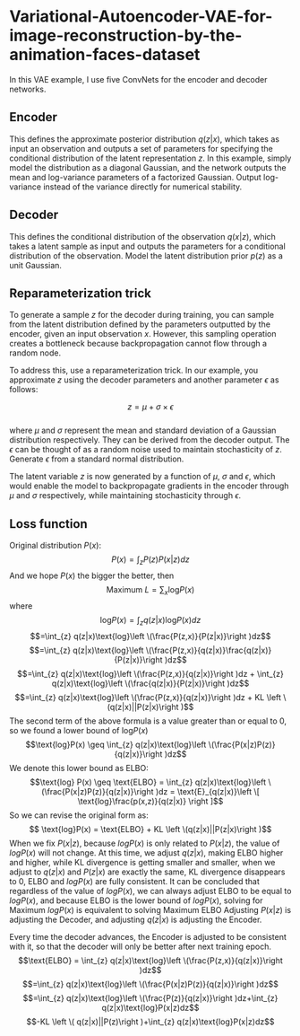 # Variational-Autoencoder-VAE-for-image-reconstruction-by-the-animation-faces-dataset

In this VAE example, I use five ConvNets for the encoder and decoder networks. 
## Encoder
This defines the approximate posterior distribution $q(z|x)$, which takes as input an observation and outputs a set of parameters for specifying the conditional distribution of the latent representation $z$. In this example, simply model the distribution as a diagonal Gaussian, and the network outputs the mean and log-variance parameters of a factorized Gaussian. Output log-variance instead of the variance directly for numerical stability.
## Decoder
This defines the conditional distribution of the observation $q(x|z)$, which takes a latent sample  as input and outputs the parameters for a conditional distribution of the observation. Model the latent distribution prior $p(z)$ as a unit Gaussian.
## Reparameterization trick
To generate a sample $z$ for the decoder during training, you can sample from the latent distribution defined by the parameters outputted by the encoder, given an input observation $x$. However, this sampling operation creates a bottleneck because backpropagation cannot flow through a random node.

To address this, use a reparameterization trick. In our example, you approximate $z$ using the decoder parameters and another parameter $\epsilon$ as follows:

$$z = \mu + \sigma \times \epsilon$$\
where $\mu$ and $\sigma$ represent the mean and standard deviation of a Gaussian distribution respectively. They can be derived from the decoder output. The $\epsilon$ can be thought of as a random noise used to maintain stochasticity of $z$. Generate $\epsilon$ from a standard normal distribution.

The latent variable $z$ is now generated by a function of $\mu$, $\sigma$ and $\epsilon$, which would enable the model to backpropagate gradients in the encoder through $\mu$ and $\sigma$ respectively, while maintaining stochasticity through $\epsilon$.
## Loss function
Original distribution $P(x)$:
$$P(x) = \int_{z} P(z)P(x|z)dz$$
And we hope $P(x)$ the bigger the better, then
$$\text{Maximum} \ L = \sum_{x} \text{log}P(x)$$
where
$$ \text{log}P(x) =  \int_{z} q(z|x)\text{log}P(x)dz$$
$$=\int_{z} q(z|x)\text{log}\left \(\frac{P(z,x)}{P(z|x)}\right )dz$$
$$=\int_{z} q(z|x)\text{log}\left \(\frac{P(z,x)}{q(z|x)}\frac{q(z|x)}{P(z|x)}\right )dz$$
$$=\int_{z} q(z|x)\text{log}\left \(\frac{P(z,x)}{q(z|x)}\right )dz + \int_{z} q(z|x)\text{log}\left \(\frac{q(z|x)}{P(z|x)}\right )dz$$
$$=\int_{z} q(z|x)\text{log}\left \(\frac{P(z,x)}{q(z|x)}\right )dz + KL \left \(q(z|x)||P(z|x)\right )$$
The second term of the above formula is a value greater than or equal to 0, so we found a lower bound of $\text{log}P(x)$
$$\text{log}P(x) \geq \int_{z} q(z|x)\text{log}\left \(\frac{P(x|z)P(z)}{q(z|x)}\right )dz$$
We denote this lower bound as $\text{ELBO}$:
$$\text{log} P(x) \geq \text{ELBO} = \int_{z} q(z|x)\text{log}\left \(\frac{P(x|z)P(z)}{q(z|x)}\right )dz = \text{E}_{q(z|x)}\left \[ \text{log}\frac{p(x,z)}{q(z|x)} \right ]$$
So we can revise the original form as:
$$ \text{log}P(x) =  \text{ELBO} + KL \left \(q(z|x)||P(z|x)\right )$$
When we fix $P(x|z)$, because $logP(x)$ is only related to $P(x|z)$, the value of $logP(x)$ will not change. At this time, we adjust $q(z|x)$, making $\text{ELBO}$ higher and higher, while KL divergence is getting smaller and smaller, when we adjust to $q(z|x)$ and $P(z|x)$ are exactly the same, KL divergence disappears to 0, $\text{ELBO}$ and $logP (x)$ are fully consistent. It can be concluded that regardless of the value of $logP(x)$, we can always adjust $\text{ELBO}$ to be equal to $logP(x)$, and because $\text{ELBO}$ is the lower bound of $logP(x)$, solving for Maximum $logP(x)$ is equivalent to solving Maximum $\text{ELBO}$
Adjusting $P(x|z)$ is adjusting the Decoder, and adjusting $q(z|x)$ is adjusting the Encoder.

Every time the decoder advances, the Encoder is adjusted to be consistent with it, so that the decoder will only be better after next training epoch.
$$\text{ELBO} = \int_{z} q(z|x)\text{log}\left \(\frac{P(z,x)}{q(z|x)}\right )dz$$
$$=\int_{z} q(z|x)\text{log}\left \(\frac{P(x|z)P(z)}{q(z|x)}\right )dz$$
$$=\int_{z} q(z|x)\text{log}\left \(\frac{P(z)}{q(z|x)}\right )dz+\int_{z} q(z|x)\text{log}P(x|z)dz$$
$$-KL \left \( q(z|x)||P(z)\right )+\int_{z} q(z|x)\text{log}P(x|z)dz$$
